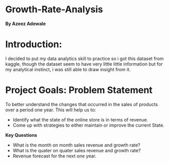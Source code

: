 # Growth-Rate-Analysis
**By Azeez Adewale**
# Introduction:
 I decided to put my data analytics skill to practice so i got this dataset from kaggle, though the dataset seem to have very little little information but for my analytical instinct, i was still able to draw insight from it.
# Project Goals: Problem Statement
To better understand the changes that occurred in the sales of products over a period one year.
This will help us to:
* Identify what the state of the online store is in terms of revenue.
* Come up with strategies to either maintain or improve the current State.

**Key Questions**
* What is the month on month sales revenue and growth rate?
* What is the quater on quater sales revenue and growth rate?
* Revenue forecast for the next one year.
